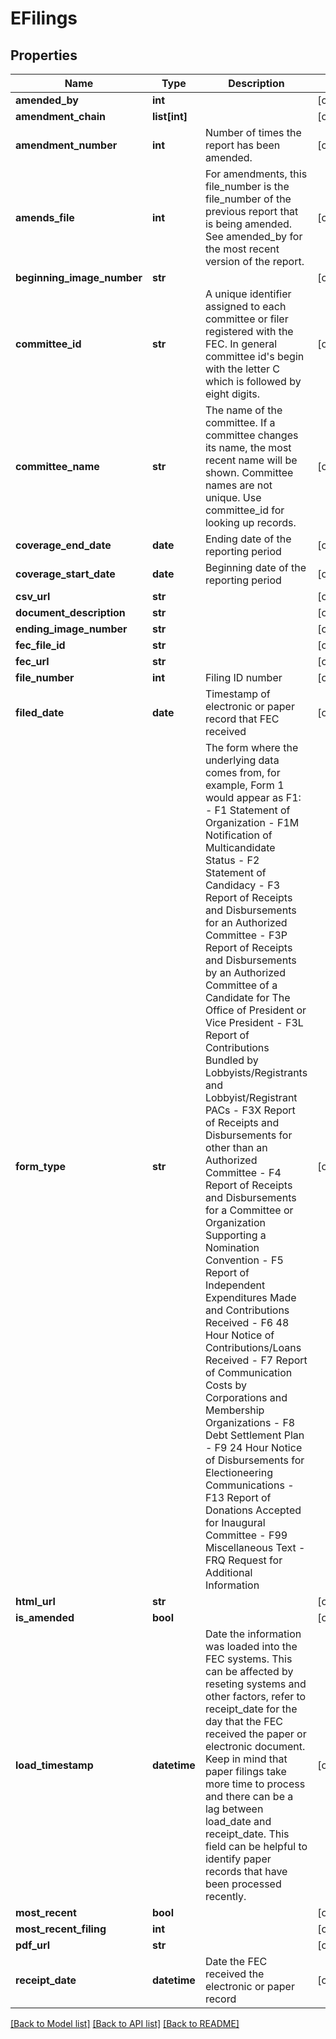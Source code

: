 # EFilings

## Properties
Name | Type | Description | Notes
------------ | ------------- | ------------- | -------------
**amended_by** | **int** |  | [optional]
**amendment_chain** | **list[int]** |  | [optional]
**amendment_number** | **int** |  Number of times the report has been amended.  | [optional]
**amends_file** | **int** |  For amendments, this file_number is the file_number of the previous report that is being amended. See amended_by for the most recent version of the report.  | [optional]
**beginning_image_number** | **str** |  | [optional]
**committee_id** | **str** |  A unique identifier assigned to each committee or filer registered with the FEC. In general committee id&#39;s begin with the letter C which is followed by eight digits.  | [optional]
**committee_name** | **str** | The name of the committee. If a committee changes its name,     the most recent name will be shown. Committee names are not unique. Use committee_id     for looking up records. | [optional]
**coverage_end_date** | **date** | Ending date of the reporting period | [optional]
**coverage_start_date** | **date** | Beginning date of the reporting period | [optional]
**csv_url** | **str** |  | [optional]
**document_description** | **str** |  | [optional]
**ending_image_number** | **str** |  | [optional]
**fec_file_id** | **str** |  | [optional]
**fec_url** | **str** |  | [optional]
**file_number** | **int** | Filing ID number | [optional]
**filed_date** | **date** | Timestamp of electronic or paper record that FEC received | [optional]
**form_type** | **str** | The form where the underlying data comes from, for example, Form 1 would appear as F1:     - F1   Statement of Organization     - F1M  Notification of Multicandidate Status     - F2   Statement of Candidacy     - F3   Report of Receipts and Disbursements for an Authorized Committee     - F3P  Report of Receipts and Disbursements by an Authorized Committee of a Candidate for     The Office of President or Vice President     - F3L  Report of Contributions Bundled by Lobbyists/Registrants and Lobbyist/Registrant PACs     - F3X  Report of Receipts and Disbursements for other than an Authorized Committee     - F4   Report of Receipts and Disbursements for a Committee or Organization Supporting a Nomination Convention     - F5   Report of Independent Expenditures Made and Contributions Received     - F6   48 Hour Notice of Contributions/Loans Received     - F7   Report of Communication Costs by Corporations and Membership Organizations     - F8   Debt Settlement Plan     - F9   24 Hour Notice of Disbursements for Electioneering Communications     - F13  Report of Donations Accepted for Inaugural Committee     - F99  Miscellaneous Text     - FRQ  Request for Additional Information  | [optional]
**html_url** | **str** |  | [optional]
**is_amended** | **bool** |  | [optional]
**load_timestamp** | **datetime** | Date the information was loaded into the FEC systems. This can be affected by reseting systems and other factors, refer to receipt_date for the day that the FEC received the paper or electronic document. Keep in mind that paper filings take more time to process and there can be a lag between load_date and receipt_date. This field can be helpful to identify paper records that have been processed recently. | [optional]
**most_recent** | **bool** |  | [optional]
**most_recent_filing** | **int** |  | [optional]
**pdf_url** | **str** |  | [optional]
**receipt_date** | **datetime** | Date the FEC received the electronic or paper record | [optional]

[[Back to Model list]](../README.md#documentation-for-models) [[Back to API list]](../README.md#documentation-for-api-endpoints) [[Back to README]](../README.md)
